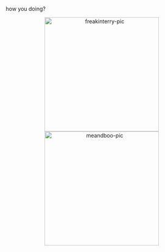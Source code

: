 how you doing?

<div align="center">
  <a href="https://github.com/parreira7">
  <img align="center" alt="freakinterry-pic" height="300", style="border.radius=50px;" src="https://i.pinimg.com/originals/f7/dd/35/f7dd35eaf5ed41acf77c77ac96dbb5b9.gif">
  <img align="center" alt="meandboo-pic" height="300", style="border.radius=50px;" src="https://townsquare.media/site/622/files/2010/06/tenpole.gif">
</div>
